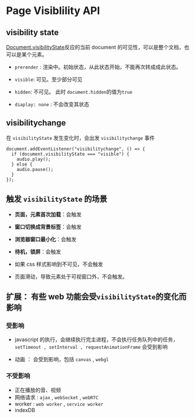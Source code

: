 # Page Visiblility API

## visibility state

[Document.visibilityState](https://developer.mozilla.org/zh-CN/docs/Web/API/Document/visibilityState)反应的当前 document 的可见性，可以是整个文档，也可以是某个元素。

- `prerender` : 渲染中。初始状态，从此状态开始，不能再次转成成此状态。
- `visible`: 可见。至少部分可见
- `hidden`: 不可见。 此时 `document.hidden`的值为`true`

- `diaplay: none` : 不会改变其状态

## visibilitychange

在 `visibilityState` 发生变化时，会出发 `visibilitychange` 事件

```
document.addEventListener("visibilitychange", () => {
  if (document.visibilityState === "visible") {
    audio.play();
  } else {
    audio.pause();
  }
});
```

## 触发 `visibilityState` 的场景

- **页面，元素首次加载**：会触发
- **窗口切换成背景标签**：会触发
- **浏览器窗口最小化**：会触发
- **待机，锁屏**：会触发

- 如果 css 样式影响到不可见，不会触发
- 页面滑动，导致元素处于可视窗口外，不会触发。

## 扩展： 有些 web 功能会受`visibilityState`的变化而影响

### 受影响

- javascript 的执行，会继续执行完主进程，不会执行任务队列中的任务，`setTimeout , setInterval , requestAnimationFrame` 会受到影响

- 动画 ： 会受到影响，包括 `canvas` , `webgl`

### 不受影响

- 正在播放的音、视频
- 网络请求 : `ajax` , `webSocket` , `webRTC`
- worker : `web worker` , `service worker`
- indexDB
